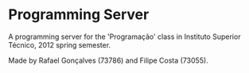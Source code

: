 # Programming Server

A programming server for the 'Programação' class in Instituto Superior Técnico, 2012 spring semester.

Made by Rafael Gonçalves (73786) and Filipe Costa (73055).
